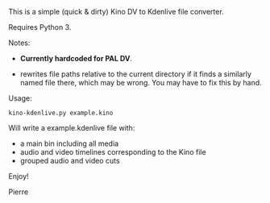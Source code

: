 This is a simple (quick & dirty) Kino DV to Kdenlive file converter.

Requires Python 3.

Notes:

* **Currently hardcoded for PAL DV**.

* rewrites file paths relative to the current directory if
  it finds a similarly named file there, which may be wrong.
  You may have to fix this by hand.

Usage:

`kino-kdenlive.py example.kino`

Will write a example.kdenlive file with:

* a main bin including all media
* audio and video timelines corresponding to the Kino file
* grouped audio and video cuts

Enjoy!

Pierre
